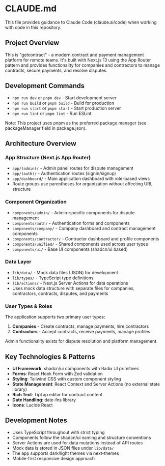 # CLAUDE.md

This file provides guidance to Claude Code (claude.ai/code) when working with code in this repository.

## Project Overview

This is "getcontract" - a modern contract and payment management platform for remote teams. It's built with Next.js 13 using the App Router pattern and provides functionality for companies and contractors to manage contracts, secure payments, and resolve disputes.

## Development Commands

- `npm run dev` or `pnpm dev` - Start development server
- `npm run build` or `pnpm build` - Build for production  
- `npm run start` or `pnpm start` - Start production server
- `npm run lint` or `pnpm lint` - Run ESLint

Note: This project uses pnpm as the preferred package manager (see packageManager field in package.json).

## Architecture Overview

### App Structure (Next.js App Router)
- `app/(admin)/` - Admin panel routes for dispute management
- `app/(auth)/` - Authentication routes (signin/signup)  
- `app/dashboard/` - Main application dashboard with role-based views
- Route groups use parentheses for organization without affecting URL structure

### Component Organization
- `components/admin/` - Admin-specific components for dispute management
- `components/auth/` - Authentication forms and components
- `components/company/` - Company dashboard and contract management components
- `components/contractor/` - Contractor dashboard and profile components  
- `components/unified/` - Shared components used across user types
- `components/ui/` - Base UI components (shadcn/ui based)

### Data Layer
- `lib/data/` - Mock data files (JSON) for development
- `lib/types/` - TypeScript type definitions
- `lib/actions/` - Next.js Server Actions for data operations
- Uses mock data structure with separate files for companies, contractors, contracts, disputes, and payments

### User Types & Roles
The application supports two primary user types:
1. **Companies** - Create contracts, manage payments, hire contractors
2. **Contractors** - Accept contracts, receive payments, manage profiles

Admin functionality exists for dispute resolution and platform management.

## Key Technologies & Patterns

- **UI Framework**: shadcn/ui components with Radix UI primitives
- **Forms**: React Hook Form with Zod validation
- **Styling**: Tailwind CSS with custom component styling
- **State Management**: React Context and Server Actions (no external state library)
- **Rich Text**: TipTap editor for contract content
- **Date Handling**: date-fns library
- **Icons**: Lucide React

## Development Notes

- Uses TypeScript throughout with strict typing
- Components follow the shadcn/ui naming and structure conventions
- Server Actions are used for data mutations instead of API routes
- Mock data is stored in JSON files under `lib/data/`
- The app supports dark/light themes via next-themes
- Mobile-first responsive design approach